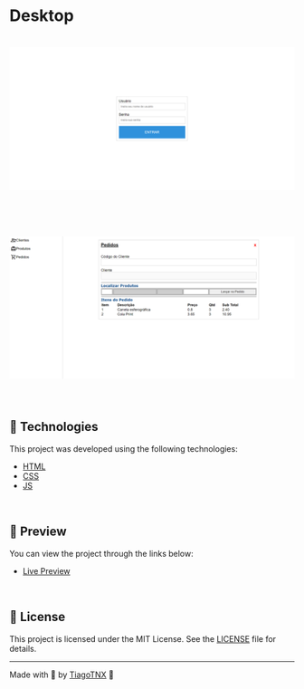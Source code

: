 # Desktop

<h1 align="center">
    <img alt="Preview Desktop" title="Preview Desktop" src=".github/site-desktop-1.webp" />
</h1>

<br>

<h1 align="center">
    <img alt="Preview Desktop" title="Preview Desktop" src=".github/site-desktop-2.webp" />
</h1>

<br>

## 🧪 Technologies

This project was developed using the following technologies:

- [HTML](https://developer.mozilla.org/pt-BR/docs/Web/HTML/Element)
- [CSS](https://developer.mozilla.org/pt-BR/docs/Web/CSS)
- [JS](https://developer.mozilla.org/pt-BR/docs/Web/JavaScript)

<br>

## 🔖 Preview

You can view the project through the links below:

- [Live Preview](https://628527df5936cb0c3ee63e3d--tubular-rugelach-653198.netlify.app/)

<br>


## 📝 License

This project is licensed under the MIT License. See the [LICENSE](LICENSE) file for details.

---

Made with 💜 by [TiagoTNX](https://github.com/TiagoTNX) 👋
